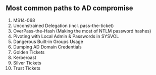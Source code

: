 ## Most common paths to AD compromise

1. MS14-068
2. Unconstrained Delegation \(incl. pass-the-ticket\)
3. OverPass-the-Hash \(Making the most of NTLM password hashes\)
4. Pivoting with Local Admin & Passwords in SYSVOL
5. Dangerous Built-in Groups Usage
6. Dumping AD Domain Credentials
7. Golden Tickets
8. Kerberoast
9. Silver Tickets
10. Trust Tickets





